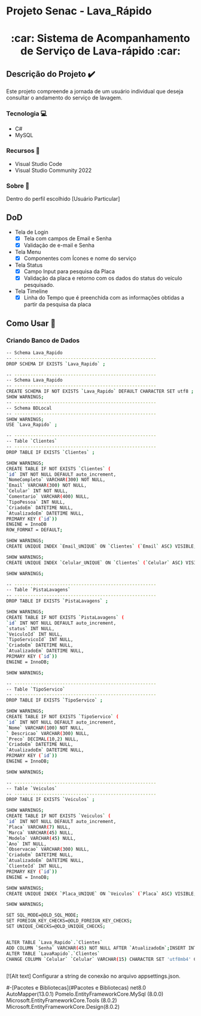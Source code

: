 # Projeto Senac - Lava_Rápido

<h1 align="center">:car: Sistema de Acompanhamento de Serviço de Lava-rápido :car:</h1>

## Descrição do Projeto :heavy_check_mark:

Este projeto compreende a jornada de um usuário individual que deseja consultar o andamento do serviço de lavagem.

### Tecnologia :computer:

- C#
- MySQL

### Recursos :pushpin:

- Visual Studio Code
- Visual Studio Community 2022

### Sobre :triangular_flag_on_post:

Dentro do perfil escolhido [Usuário Particular]

## DoD

- Tela de Login
   - [x] Tela com campos de Email e Senha
   - [x] Validação de e-mail e Senha

- Tela Menu
   - [x] Componentes com Ícones e nome do serviço

- Tela Status
   - [x] Campo Input para pesquisa da Placa
   - [x] Validação da placa e retorno com os dados do status do veículo pesquisado.

- Tela Timeline
   - [x] Linha do Tempo que é preenchida com as informações obtidas a partir da pesquisa da placa

## Como Usar :file_folder:

### Criando Banco de Dados

   ```bash
-- Schema Lava_Rapido
-- -----------------------------------------------------
DROP SCHEMA IF EXISTS `Lava_Rapido` ;

-- -----------------------------------------------------
-- Schema Lava_Rapido
-- -----------------------------------------------------
CREATE SCHEMA IF NOT EXISTS `Lava_Rapido` DEFAULT CHARACTER SET utf8 ;
SHOW WARNINGS;
-- -----------------------------------------------------
-- Schema BDLocal
-- -----------------------------------------------------
SHOW WARNINGS;
USE `Lava_Rapido` ;

-- -----------------------------------------------------
-- Table `Clientes`
-- -----------------------------------------------------
DROP TABLE IF EXISTS `Clientes` ;

SHOW WARNINGS;
CREATE TABLE IF NOT EXISTS `Clientes` (
  `id` INT NOT NULL DEFAULT auto_increment,
  `NomeCompleto` VARCHAR(300) NOT NULL,
  `Email` VARCHAR(300) NOT NULL,
  `Celular` INT NOT NULL,
  `Comentario` VARCHAR(400) NULL,
  `TipoPessoa` INT NULL,
  `CriadoEm` DATETIME NULL,
  `AtualizadoEm` DATETIME NULL,
  PRIMARY KEY (`id`))
ENGINE = InnoDB
ROW_FORMAT = DEFAULT;

SHOW WARNINGS;
CREATE UNIQUE INDEX `Email_UNIQUE` ON `Clientes` (`Email` ASC) VISIBLE;

SHOW WARNINGS;
CREATE UNIQUE INDEX `Celular_UNIQUE` ON `Clientes` (`Celular` ASC) VISIBLE;

SHOW WARNINGS;

-- -----------------------------------------------------
-- Table `PistaLavagens`
-- -----------------------------------------------------
DROP TABLE IF EXISTS `PistaLavagens` ;

SHOW WARNINGS;
CREATE TABLE IF NOT EXISTS `PistaLavagens` (
  `id` INT NOT NULL DEFAULT auto_increment,
  `status` INT NULL,
  `VeiculoId` INT NULL,
  `TipoServicoId` INT NULL,
  `CriadoEm` DATETIME NULL,
  `AtualizadoEm` DATETIME NULL,
  PRIMARY KEY (`id`))
ENGINE = InnoDB;

SHOW WARNINGS;

-- -----------------------------------------------------
-- Table `TipoServico`
-- -----------------------------------------------------
DROP TABLE IF EXISTS `TipoServico` ;

SHOW WARNINGS;
CREATE TABLE IF NOT EXISTS `TipoServico` (
  `id` INT NOT NULL DEFAULT auto_increment,
  `Nome` VARCHAR(100) NOT NULL,
  ` Descricao` VARCHAR(300) NULL,
  `Preco` DECIMAL(10,2) NULL,
  `CriadoEm` DATETIME NULL,
  `AtualizadoEm` DATETIME NULL,
  PRIMARY KEY (`id`))
ENGINE = InnoDB;

SHOW WARNINGS;

-- -----------------------------------------------------
-- Table `Veiculos`
-- -----------------------------------------------------
DROP TABLE IF EXISTS `Veiculos` ;

SHOW WARNINGS;
CREATE TABLE IF NOT EXISTS `Veiculos` (
  `id` INT NOT NULL DEFAULT auto_increment,
  `Placa` VARCHAR(7) NULL,
  `Marca` VARCHAR(45) NULL,
  `Modelo` VARCHAR(45) NULL,
  `Ano` INT NULL,
  `Observacao` VARCHAR(300) NULL,
  `CriadoEm` DATETIME NULL,
  `AtualizadoEm` DATETIME NULL,
  `ClienteId` INT NULL,
  PRIMARY KEY (`id`))
ENGINE = InnoDB;

SHOW WARNINGS;
CREATE UNIQUE INDEX `Placa_UNIQUE` ON `Veiculos` (`Placa` ASC) VISIBLE;

SHOW WARNINGS;

SET SQL_MODE=@OLD_SQL_MODE;
SET FOREIGN_KEY_CHECKS=@OLD_FOREIGN_KEY_CHECKS;
SET UNIQUE_CHECKS=@OLD_UNIQUE_CHECKS;


ALTER TABLE `Lava_Rapido`.`Clientes` 
ADD COLUMN `Senha` VARCHAR(45) NOT NULL AFTER `AtualizadoEm`;INSERT INTO `Lava_Rapido`.`Veiculos`
ALTER TABLE `LavaRapido`.`Clientes` 
CHANGE COLUMN `Celular` `Celular` VARCHAR(15) CHARACTER SET 'utf8mb4' COLLATE 'utf8mb4_0900_ai_ci' NOT NULL ;
    
   ```



[![Alt text] Configurar a string de conexão no arquivo appsettings.json.

#-[Pacotes e Bibliotecas](#Pacotes e Bibliotecas)
net8.0
AutoMapper(13.0.1)
Pomelo.EntityFrameworkCore.MySql (8.0.0)
Microsoft.EntityFrameworkCore.Tools (8.0.2)
Microsoft.EntityFrameworkCore.Design(8.0.2)
